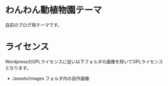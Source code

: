 # わんわん動植物園テーマ
自前のブログ用テーマです。

# ライセンス
WordpressのGPLライセンスに従い以下フォルダの画像を除いてGPLライセンスとなります。
- /assets/images フォルダ内の自作画像